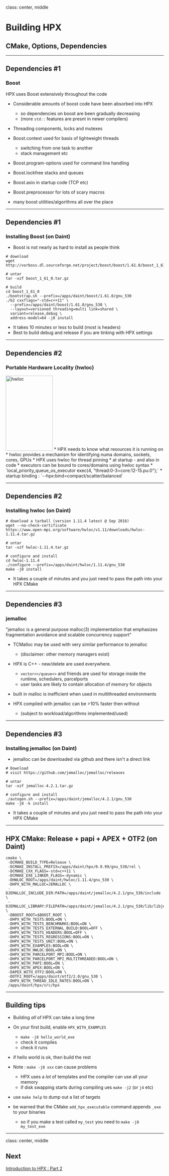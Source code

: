 
class: center, middle

# Building HPX
## CMake, Options, Dependencies 

---
## Dependencies #1
### Boost
HPX uses Boost extensively throughout the code
* Considerable amounts of boost code have been absorbed into HPX
    * so dependencies on boost are been gradually decreasing
    * (more `std::` features are presnt in newer compilers)
    
* Threading components, locks and mutexes
* Boost.context used for basis of lightweight threads
    * switching from one task to another
    * stack management etc  
* Boost.program-options used for command line handling
* Boost.lockfree stacks and queues
* Boost.asio in startup code (TCP etc)
* Boost.preprocessor for lots of scary macros
* many boost utilities/algorithms all over the place 

---
## Dependencies #1
### Installing Boost (on Daint)
* Boost is not nearly as hard to install as people think

```
# download
wget http://vorboss.dl.sourceforge.net/project/boost/boost/1.61.0/boost_1_61_0.tar.gz

# untar
tar -xzf boost_1_61_0.tar.gz

# build
cd boost_1_61_0
./bootstrap.sh --prefix=/apps/daint/boost/1.61.0/gnu_530
./b2 cxxflags="-std=c++11" \
  --prefix=/apps/daint/boost/1.61.0/gnu_530 \ 
  --layout=versioned threading=multi link=shared \
  variant=release,debug \ 
  address-model=64 -j8 install

```
* It takes 10 minutes or less to build (most is headers)
* Best to build debug and release if you are tinking with HPX settings

---
## Dependencies #2
### Portable Hardware Locality (hwloc)
<img src="images/devel09-pci.png" alt="hwloc" width="150" height="240">
* HPX needs to know what resources it is running on
* hwloc provides a mechanism for identifying numa domains, sockets, cores, GPUs
* HPX uses hwloc for thread pinning 
    * at startup - and also in code
* executors can be bound to cores/domains using hwloc syntax
* `local_priority_queue_os_executor exec(4, "thread:0-3=core:12-15.pu:0");`
* startup binding : `--hpx:bind=compact/scatter/balanced`
    
---
## Dependencies #2
### Installing hwloc (on Daint)

```
# download a tarball (version 1.11.4 latest @ Sep 2016)
wget --no-check-certificate 
https://www.open-mpi.org/software/hwloc/v1.11/downloads/hwloc-1.11.4.tar.gz

# untar
tar -xzf hwloc-1.11.4.tar.gz

# configure and install
cd hwloc-1.11.4
./configure --prefix=/apps/daint/hwloc/1.11.4/gnu_530
make -j8 install
```

* It takes a couple of minutes and you just need to pass the path into your HPX CMake

---
## Dependencies #3
### jemalloc
"jemalloc is a general purpose malloc(3) implementation that emphasizes 
    fragmentation avoidance and scalable concurrency support"
* TCMalloc may be used with very similar performance to jemalloc
    * (disclaimer: other memory managers exist)     
 
* HPX is C++ - new/delete are used everywhere.
    * `vector<>/queue<>` and friends are used for storage inside the 
    runtime, schedulers, parcelports
    * user tasks are likely to contain allocation of memory for objects
    
* built in malloc is inefficient when used in multithreaded environments
* HPX compiled with jemalloc can be >10% faster then without
    * (subject to workload/algorithms implemented/used)        
    
---
## Dependencies #3
### Installing jemalloc (on Daint)

* jemalloc can be downloaded via github and there isn't a direct link

```
# Download 
# visit https://github.com/jemalloc/jemalloc/releases

# untar
tar -xzf jemalloc-4.2.1.tar.gz

# configure and install
./autogen.sh --prefix=/apps/daint/jemalloc/4.2.1/gnu_530
make -j8 -k install
```

* It takes a couple of minutes and you just need to pass the path into your HPX CMake

---
## HPX CMake: Release + papi + APEX + OTF2 (on Daint)
```
cmake \
 -DCMAKE_BUILD_TYPE=Release \
 -DCMAKE_INSTALL_PREFIX=/apps/daint/hpx/0.9.99/gnu_530/rel \
 -DCMAKE_CXX_FLAGS=-std=c++11 \
 -DCMAKE_EXE_LINKER_FLAGS=-dynamic \
 -DHWLOC_ROOT=/apps/daint/hwloc/1.11.4/gnu_530 \
 -DHPX_WITH_MALLOC=JEMALLOC \
 -DJEMALLOC_INCLUDE_DIR:PATH=/apps/daint/jemalloc/4.2.1/gnu_530/include \
 -DJEMALLOC_LIBRARY:FILEPATH=/apps/daint/jemalloc/4.2.1/gnu_530/lib/libjemalloc.so \
 -DBOOST_ROOT=$BOOST_ROOT \
 -DHPX_WITH_TESTS:BOOL=ON \
 -DHPX_WITH_TESTS_BENCHMARKS:BOOL=ON \
 -DHPX_WITH_TESTS_EXTERNAL_BUILD:BOOL=OFF \
 -DHPX_WITH_TESTS_HEADERS:BOOL=OFF \
 -DHPX_WITH_TESTS_REGRESSIONS:BOOL=ON \
 -DHPX_WITH_TESTS_UNIT:BOOL=ON \
 -DHPX_WITH_EXAMPLES:BOOL=ON \
 -DHPX_WITH_HWLOC:BOOL=ON \
 -DHPX_WITH_PARCELPORT_MPI:BOOL=ON \
 -DHPX_WITH_PARCELPORT_MPI_MULTITHREADED:BOOL=ON \
 -DHPX_WITH_PAPI:BOOL=ON \
 -DHPX_WITH_APEX:BOOL=ON \
 -DAPEX_WITH_OTF2:BOOL=ON \
 -DOTF2_ROOT=/apps/daint/otf2/2.0/gnu_530 \
 -DHPX_WITH_THREAD_IDLE_RATES:BOOL=ON \
 /apps/daint/hpx/src/hpx
```
---
## Building tips

* Building _all_ of HPX can take a long time

* On your first build, enable `HPX_WITH_EXAMPLES`
    * `make -j8 hello_world_exe`
    * check it compiles
    * check it runs
* if hello world is ok, then build the rest

* Note : `make -j8 xxx` can cause problems
    * HPX uses a _lot_ of templates and the compiler can use all your memory
    * if disk swapping starts during compiling ues `make -j2` (or `j4` etc)
    
* use `make help` to dump out a list of targets
* be warned that the CMake `add_hpx_executable` command appends `_exe` to your binaries
    * so if you make a test called `my_test` you need to `make -j8 my_test_exe`    
---
class: center, middle
## Next 

[Introduction to HPX : Part 2](../session2)
